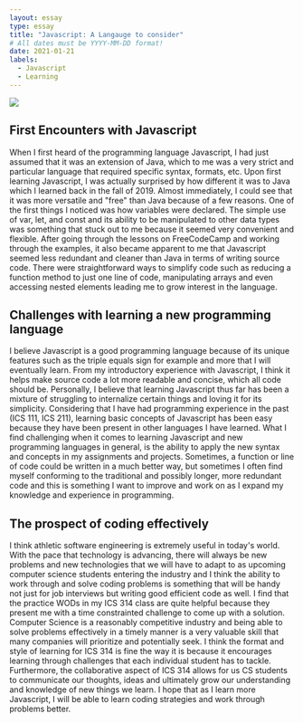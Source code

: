 ```yaml
---
layout: essay
type: essay
title: "Javascript: A Langauge to consider"
# All dates must be YYYY-MM-DD format!
date: 2021-01-21
labels:
  - Javascript
  - Learning
---
```

<img class="image" src="../images/images.jpg">

## First Encounters with Javascript
When I first heard of the programming language Javascript, I had just assumed that it was an extension of Java, which to me was a very strict and particular language that required specific syntax, formats, etc. Upon first learning Javascript, I was actually surprised by how different it was to Java which I learned back in the fall of 2019. Almost immediately, I could see that it was more versatile and "free" than Java because of a few reasons. One of the first things I noticed was how variables were declared. The simple use of var, let, and const and its ability to be manipulated to other data types was something that stuck out to me because it seemed very convenient and flexible. After going through the lessons on FreeCodeCamp and working through the examples, it also became apparent to me that Javascript seemed less redundant and cleaner than Java in terms of writing source code. There were straightforward ways to simplify code such as reducing a function method to just one line of code, manipulating arrays and even accessing nested elements leading me to grow interest in the language.

## Challenges with learning a new programming language
I believe Javascript is a good programming language because of its unique features such as the triple equals sign for example and more that I will eventually learn. From my introductory experience with Javascript, I think it helps make source code a lot more readable and concise, which all code should be. Personally, I believe that learning Javascript thus far has been a mixture of struggling to internalize certain things and loving it for its simplicity. Considering that I have had programming experience in the past (ICS 111, ICS 211), learning basic concepts of Javascript has been easy because they have been present in other languages I have learned. What I find challenging when it comes to learning Javascript and new programming languages in general, is the ability to apply the new syntax and concepts in my assignments and projects. Sometimes, a function or line of code could be written in a much better way, but sometimes I often find myself conforming to the traditional and possibly longer, more redundant code and this is something I want to improve and work on as I expand my knowledge and experience in programming.

## The prospect of coding effectively
I think athletic software engineering is extremely useful in today's world. With the pace that technology is advancing, there will always be new problems and new technologies that we will have to adapt to as upcoming computer science students entering the industry and I think the ability to work through and solve coding problems is something that will be handy not just for job interviews but writing good efficient code as well. I find that the practice WODs in my ICS 314 class are quite helpful because they present me with a time constrainted challenge to come up with a solution. Computer Science is a reasonably competitive industry and being able to solve problems effectively in a timely manner is a very valuable skill that many companies will prioritize and potentially seek. I think the format and style of learning for ICS 314 is fine the way it is because it encourages learning through challenges that each individual student has to tackle. Furthermore, the collaborative aspect of ICS 314 allows for us CS students to communicate our thoughts, ideas and ultimately grow our understanding and knowledge of new things we learn. I hope that as I learn more Javascript, I will be able to learn coding strategies and work through problems better.
